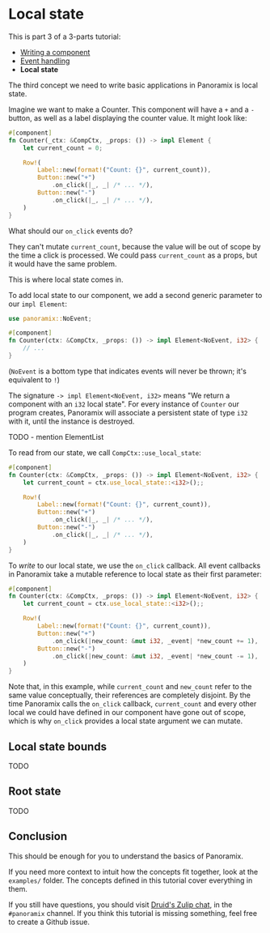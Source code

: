 # Local state

This is part 3 of a 3-parts tutorial:

- [Writing a component](./writing_a_component.md)
- [Event handling](./event_handling.md)
- **Local state**

The third concept we need to write basic applications in Panoramix is local state.

Imagine we want to make a Counter. This component will have a `+` and a `-` button, as well as a label displaying the counter value. It might look like:

```rust
#[component]
fn Counter(_ctx: &CompCtx, _props: ()) -> impl Element {
    let current_count = 0;

    Row!(
        Label::new(format!("Count: {}", current_count)),
        Button::new("+")
            .on_click(|_, _| /* ... */),
        Button::new("-")
            .on_click(|_, _| /* ... */),
    )
}
```

What should our `on_click` events do?

They can't mutate `current_count`, because the value will be out of scope by the time a click is processed. We could pass `current_count` as a props, but it would have the same problem.

This is where local state comes in.

To add local state to our component, we add a second generic parameter to our `impl Element`:

```rust
use panoramix::NoEvent;

#[component]
fn Counter(ctx: &CompCtx, _props: ()) -> impl Element<NoEvent, i32> {
    // ...
}
```

(`NoEvent` is a bottom type that indicates events will never be thrown; it's equivalent to `!`)

The signature `-> impl Element<NoEvent, i32>` means "We return a component with an `i32` local state". For every instance of `Counter` our program creates, Panoramix will associate a persistent state of type `i32` with it, until the instance is destroyed.

TODO - mention ElementList

To read from our state, we call `CompCtx::use_local_state`:

```rust
#[component]
fn Counter(ctx: &CompCtx, _props: ()) -> impl Element<NoEvent, i32> {
    let current_count = ctx.use_local_state::<i32>();;

    Row!(
        Label::new(format!("Count: {}", current_count)),
        Button::new("+")
            .on_click(|_, _| /* ... */),
        Button::new("-")
            .on_click(|_, _| /* ... */),
    )
}
```

To *write* to our local state, we use the `on_click` callback. All event callbacks in Panoramix take a mutable reference to local state as their first parameter:

```rust
#[component]
fn Counter(ctx: &CompCtx, _props: ()) -> impl Element<NoEvent, i32> {
    let current_count = ctx.use_local_state::<i32>();;

    Row!(
        Label::new(format!("Count: {}", current_count)),
        Button::new("+")
            .on_click(|new_count: &mut i32, _event| *new_count += 1),
        Button::new("-")
            .on_click(|new_count: &mut i32, _event| *new_count -= 1),
    )
}
```

Note that, in this example, while `current_count` and `new_count` refer to the same value conceptually, their references are completely disjoint. By the time Panoramix calls the `on_click` callback, `current_count` and every other local we could have defined in our component have gone out of scope, which is why `on_click` provides a local state argument we can mutate.


## Local state bounds

TODO

## Root state

TODO


## Conclusion

This should be enough for you to understand the basics of Panoramix.

If you need more context to intuit how the concepts fit together, look at the `examples/` folder. The concepts defined in this tutorial cover everything in them.

If you still have questions, you should visit [Druid's Zulip chat](https://xi.zulipchat.com/), in the `#panoramix` channel. If you think this tutorial is missing something, feel free to create a Github issue.
